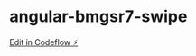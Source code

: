 # angular-bmgsr7-swipe

[Edit in Codeflow ⚡️](https://stackblitz.com/~/github.com/guillaumeperaldi/angular-bmgsr7-swipe)